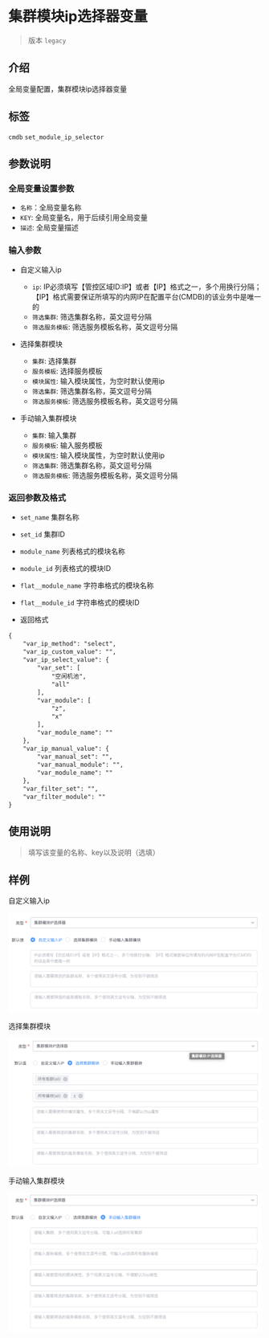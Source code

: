 # 集群模块ip选择器变量
> 版本 `legacy`

## 介绍

全局变量配置，集群模块ip选择器变量


## 标签

`cmdb` `set_module_ip_selector` 

## 参数说明

### 全局变量设置参数

* `名称`：全局变量名称
* `KEY`: 全局变量名，用于后续引用全局变量
* `描述`: 全局变量描述


### 输入参数

- 自定义输入ip

    * `ip`: IP必须填写【管控区域ID:IP】或者【IP】格式之一，多个用换行分隔；【IP】格式需要保证所填写的内网IP在配置平台(CMDB)的该业务中是唯一的
    * `筛选集群`: 筛选集群名称，英文逗号分隔
    * `筛选服务模板`: 筛选服务模板名称，英文逗号分隔

- 选择集群模块
    
    * `集群`: 选择集群
    * `服务模板`: 选择服务模板
    * `模块属性`: 输入模块属性，为空时默认使用ip
    * `筛选集群`: 筛选集群名称，英文逗号分隔
    * `筛选服务模板`: 筛选服务模板名称，英文逗号分隔

- 手动输入集群模块
    
    * `集群`: 输入集群
    * `服务模板`: 输入服务模板
    * `模块属性`: 输入模块属性，为空时默认使用ip
    * `筛选集群`: 筛选集群名称，英文逗号分隔
    * `筛选服务模板`: 筛选服务模板名称，英文逗号分隔

### 返回参数及格式
    
* `set_name` 集群名称
* `set_id` 集群ID
* `module_name` 列表格式的模块名称
* `module_id` 列表格式的模块ID
* `flat__module_name` 字符串格式的模块名称
* `flat__module_id` 字符串格式的模块ID

* 返回格式
```
{
    "var_ip_method": "select",
    "var_ip_custom_value": "",
    "var_ip_select_value": {
        "var_set": [
            "空闲机池",
            "all"
        ],
        "var_module": [
            "z",
            "x"
        ],
        "var_module_name": ""
    },
    "var_ip_manual_value": {
        "var_manual_set": "",
        "var_manual_module": "",
        "var_module_name": ""
    },
    "var_filter_set": "",
    "var_filter_module": ""
}
```


## 使用说明

> 填写该变量的名称、key以及说明（选填）


## 样例

自定义输入ip

![alt](images/set_module_ip_selector_ip.png)

选择集群模块

![alt](images/set_module_ip_selector_select.png)

手动输入集群模块

![alt](images/set_module_ip_selector_manual.png)
